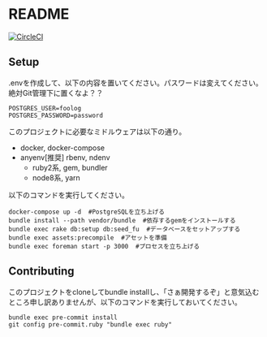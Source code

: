 # README

[![CircleCI](https://circleci.com/gh/2017pro02/medical-web.svg?style=svg)](https://circleci.com/gh/2017pro02/medical-web)

## Setup
.envを作成して、以下の内容を置いてください。パスワードは変えてください。絶対Git管理下に置くなよ？？
```
POSTGRES_USER=foolog
POSTGRES_PASSWORD=password
```

このプロジェクトに必要なミドルウェアは以下の通り。
* docker, docker-compose
* anyenv[推奨] rbenv, ndenv
  * ruby2系, gem, bundler
  * node8系, yarn

以下のコマンドを実行してください。
```shell
docker-compose up -d  #PostgreSQLを立ち上げる
bundle install --path vendor/bundle  #依存するgemをインストールする
bundle exec rake db:setup db:seed_fu  #データベースをセットアップする
bundle exec assets:precompile  #アセットを準備
bundle exec foreman start -p 3000  #プロセスを立ち上げる
```

## Contributing
このプロジェクトをcloneしてbundle installし、「さぁ開発するぞ」と意気込むところ申し訳ありませんが、以下のコマンドを実行しておいてください。
```shell
bundle exec pre-commit install
git config pre-commit.ruby "bundle exec ruby"
```
